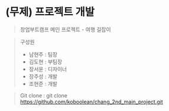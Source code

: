# (무제) 프로젝트 개발

> 창업부트캠프 메인 프로젝트 - 여행 길잡이

> 구성원
>- 남현주 : 팀장
>- 김도현 : 부팀장
>- 장서윤 : 디자이너
>- 장주성 : 개발
>- 조현준 : 개발


> Git clone : 
> git clone https://github.com/koboolean/chang_2nd_main_project.git
